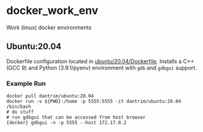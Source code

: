 # docker_work_env
Work (linux) docker environments

## Ubuntu:20.04

Dockerfile configuration located in [ubuntu/20.04/Dockerfile](ubuntu/20.04/Dockerfile).
Installs a C++ (GCC 9) and Python (3.9.1/pyenv) environment with `gdb` and `gdbgui` support.

### Example Run
```
docker pull dantrim/ubuntu:20.04
docker run -v ${PWD}:/home -p 5555:5555 -it dantrim/ubuntu:20.04 /bin/bash
# do stuff
# run gdbgui that can be accessed from host browser
{docker} gdbgui -n -p 5555 --host 172.17.0.2
```
